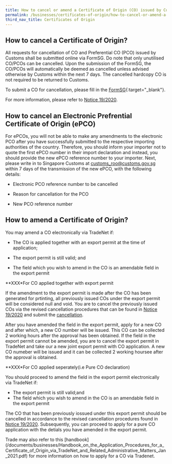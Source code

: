```yaml
---
title: How to cancel or amend a Certificate of Origin (CO) issued by Customs
permalink: /businesses/certificates-of-origin/how-to-cancel-or-amend-a-co
third_nav_title: Certificates of Origin
---
```


## How to cancel a Certificate of Origin?

All requests for cancellation of CO and Preferential CO (PCO) issued by Customs shall be submitted online via FormSG. Do note that only unutilised CO/PCOs can be cancelled. Upon the submission of the FormSG, the CO/PCOs will automatically be deemed as cancelled unless advised otherwise by Customs within the next 7 days. The cancelled hardcopy CO is not required to be returned to Customs.

To submit a CO for cancellation, please fill in the [FormSG](https://go.gov.sg/cancellationofco){:target="_blank"}.

For more information, please refer to [Notice 19/2020](/news-and-media/notices/2020-12-31-N.pdf).


## How to cancel an Electronic Prefrential Certificate of Origin (ePCO)

For ePCOs, you will not be able to make any amendments to the electronic PCO after you have successfully submitted to the respective importing authorities of the country. Therefore, you should inform your importer not to quote the first ePCO number in their import declaration and instead, you should provide the new ePCO reference number to your importer. Next, please write in to Singapore Customs at customs_roo@customs.gov.sg within 7 days of the transmission of the new ePCO, with the following details:

-   Electronic PCO reference number to be cancelled

-   Reason for cancellation for the PCO

-   New PCO reference number

## How to amend a Certificate of Origin?

You may amend a CO electronically via TradeNet if:

-   The CO is applied together with an export permit at the time of application;
    
-   The export permit is still valid; and
    
-   The field which you wish to amend in the CO is an amendable field in the export permit
    
**XXX*For CO applied together with export permit

If the amendment to the export permit is made after the CO has been generated for prtinting, all previously issued COs under the export permit will be considered null and void. You are to cancel the previously issued COs via the revised cancellation procedures that can be found in [Notice 19/2020](news-and-media/notices/2020-12-31-N.pdf) and submit the [cancellation](go.gov.sg/cancellationofco). 

After you have amended the field in the export permit, apply for a new CO and after which, a new CO number will be issued. This CO can be collected 2 working hours after the approval has been obtained. If the field in the export permit cannot be amended, you are to cancel the export permit in TradeNet and take our a new joint export permit with CO application. A new CO numeber will be issued and it can be collected 2 working hoursee after the approval is obtained. 

**XXX*For CO applied seperately(i.e Pure CO declaration)

You should proceed to amend the field in the export permit electronically via TradeNet if:

-   The export permit is still valid;and
-   The field which you wish to amend in the CO is an amendable field in the export permit

The CO that has been previously iossued under this export permit should be cancelled in accordance to the revised cancellation procedures found in [Notice 19/2020](news-and-media/notices/2020-12-31-N.pdf). Subsequently, you can proceed to apply for a pure CO application with the detials you have amended in the export permit.

Trade may also refer to this [handbook] (/documents/businesses/Handbook_on_the_Application_Procedures_for_a_Certificate_of_Origin_via_TradeNet_and_Related_Administrative_Matters_Jan_2021.pdf) for more information on how to apply for a CO via Tradenet. 

